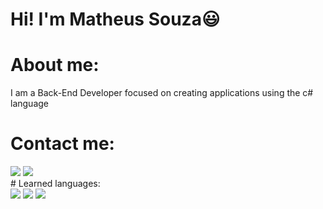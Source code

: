 # Hi! I'm Matheus Souza😃	
# About me: 
I am a Back-End Developer focused on creating applications using the c# language
# Contact me:
<div>
   <a href="https://www.linkedin.com/in/matheus-lima-8bb320203/" target = "_blank" ><img src="https://img.shields.io/badge/LinkedIn-0077B5?style=for-the-badge&logo=linkedin&logoColor=white"></a>
   <a href="https://github.com/matheus-dev-prog" target = "_blank" ><img src="https://img.shields.io/badge/GitHub-100000?style=for-the-badge&logo=github&logoColor=white"></a>
</div>
</div>
# Learned languages:
<div>
   <img src="https://img.shields.io/badge/CSS3-1572B6?style=for-the-badge&logo=css3&logoColor=white">
   <img src="https://img.shields.io/badge/HTML5-E34F26?style=for-the-badge&logo=html5&logoColor=white">
   <img src="https://img.shields.io/badge/C%23-239120?style=for-the-badge&logo=c-sharp&logoColor=white">
</div>
